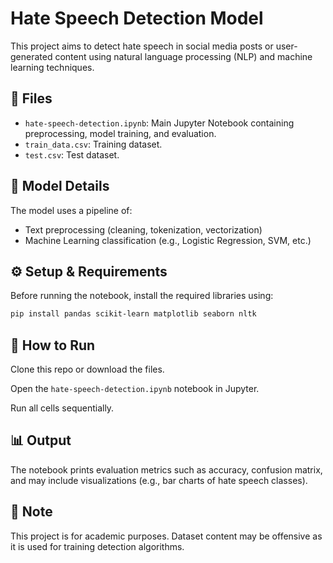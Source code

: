 # Hate Speech Detection Model

This project aims to detect hate speech in social media posts or user-generated content using natural language processing (NLP) and machine learning techniques.

## 📁 Files
- `hate-speech-detection.ipynb`: Main Jupyter Notebook containing preprocessing, model training, and evaluation.
- `train_data.csv`: Training dataset.
- `test.csv`: Test dataset.

## 🧠 Model Details
The model uses a pipeline of:
- Text preprocessing (cleaning, tokenization, vectorization)
- Machine Learning classification (e.g., Logistic Regression, SVM, etc.)

## ⚙️ Setup & Requirements
Before running the notebook, install the required libraries using:

```bash
pip install pandas scikit-learn matplotlib seaborn nltk
```

## 🚀 How to Run
Clone this repo or download the files.

Open the `hate-speech-detection.ipynb` notebook in Jupyter.

Run all cells sequentially.

## 📊 Output
The notebook prints evaluation metrics such as accuracy, confusion matrix, and may include visualizations (e.g., bar charts of hate speech classes).

## 📌 Note
This project is for academic purposes. Dataset content may be offensive as it is used for training detection algorithms.